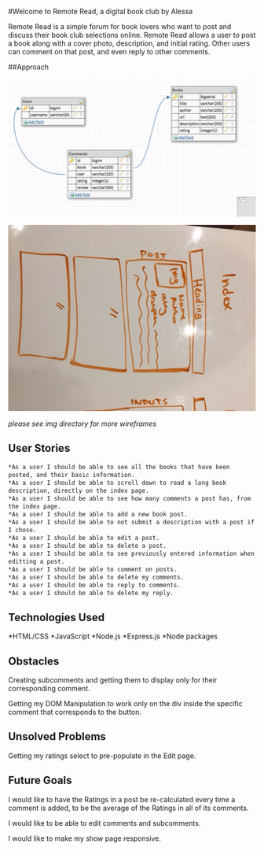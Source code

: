 #Welcome to Remote Read, a digital book club by Alessa

Remote Read is a simple forum for book lovers who want to post and discuss their book club selections online. Remote Read allows a user to post a book along with a cover photo, description, and initial rating. Other users can comment on that post, and even reply to other comments. 


##Approach 

![alt-text](public/img/remoteread-schema.png)

![alt-text](public/img/remoteread-wireframes/image1.JPG)

*please see img directory for more wireframes*


## User Stories
    *As a user I should be able to see all the books that have been posted, and their basic information.
    *As a user I should be able to scroll down to read a long book description, directly on the index page. 
    *As a user I should be able to see how many comments a post has, from the index page.
    *As a user I should be able to add a new book post. 
    *As a user I should be able to not submit a description with a post if I chose. 
    *As a user I should be able to edit a post. 
    *As a user I should be able to delete a post. 
    *As a user I should be able to see previously entered information when editting a post. 
    *As a user I should be able to comment on posts. 
    *As a user I should be able to delete my comments. 
    *As a user I should be able to reply to comments. 
    *As a user I should be able to delete my reply. 

## Technologies Used

*HTML/CSS
*JavaScript
*Node.js
*Express.js
*Node packages

## Obstacles 

Creating subcomments and getting them to display only for their corresponding comment. 

Getting my DOM Manipulation to work only on the div inside the specific comment that corresponds to the button. 

## Unsolved Problems 

Getting my ratings select to pre-populate in the Edit page. 

## Future Goals

I would like to have the Ratings in a post be re-calculated every time a comment is added, to be the average of the Ratings in all of its comments. 

I would like to be able to edit comments and subcomments. 

I would like to make my show page responsive. 


